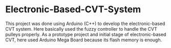 # Electronic-Based-CVT-System
This project was done using Arduino (C++) to develop the electronic-based CVT system. Here basically used the fuzzy controller to handle the CVT pulleys properly. As a prototype project and initial stage of electronic-based CVT, here used Arduino Mega Board because its flash memory is enough.
